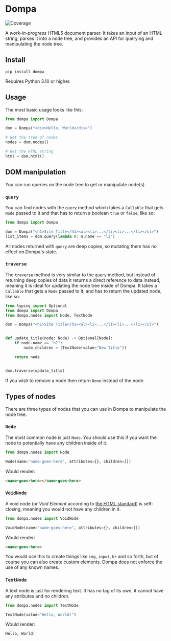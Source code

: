 # Dompa

![Coverage](https://raw.githubusercontent.com/askonomm/dompa/refs/heads/master/coverage-badge.svg)

A _work-in-progress_ HTML5 document parser. It takes an input of an HTML string, parses it into a node tree,
and provides an API for querying and manipulating the node tree.

## Install

```shell
pip install dompa
```

Requires Python 3.10 or higher.

## Usage

The most basic usage looks like this:

```python
from dompa import Dompa

dom = Dompa("<div>Hello, World</div>")

# Get the tree of nodes
nodes = dom.nodes()

# Get the HTML string
html = dom.html()
```

## DOM manipulation

You can run queries on the node tree to get or manipulate node(s).

### `query`

You can find nodes with the `query` method which takes a `Callable` that gets `Node` passed to it and that has to return
a boolean `true` or `false`, like so:

```python
from dompa import Dompa

dom = Dompa("<h1>Site Title</h1><ul><li>...</li><li>...</li></ul>")
list_items = dom.query(lambda n: n.name == "li")
```

All nodes returned with `query` are deep copies, so mutating them has no effect on Dompa's state.

### `traverse`

The `traverse` method is very similar to the `query` method, but instead of returning deep copies of data it returns a
direct reference to data instead, meaning it is ideal for updating the node tree inside of Dompa. It takes a `Callable`
that gets a `Node` passed to it, and has to
return the updated node, like so:

```python
from typing import Optional
from dompa import Dompa
from dompa.nodes import Node, TextNode

dom = Dompa("<h1>Site Title</h1><ul><li>...</li><li>...</li></ul>")


def update_title(node: Node) -> Optional[Node]:
    if node.name == "h1":
        node.children = [TextNode(value="New Title")]

    return node


dom.traverse(update_title)
```

If you wish to remove a node then return `None` instead of the node.

## Types of nodes

There are three types of nodes that you can use in Dompa to manipulate the node tree.

### `Node`

The most common node is just `Node`. You should use this if you want the node to potentially have any children inside of
it.

```python
from dompa.nodes import Node

Node(name="name-goes-here", attributes={}, children=[])
```

Would render:

```html
<name-goes-here></name-goes-here>
```

### `VoidNode`

A void node (or _Void Element_ according
to [the HTML standard](https://html.spec.whatwg.org/multipage/syntax.html#void-elements)) is self-closing, meaning you
would not have any children in it.

```python
from dompa.nodes import VoidNode

VoidNode(name="name-goes-here", attributes={}, children=[])
```

Would render:

```html
<name-goes-here>
```

You would use this to create things like `img`, `input`, `br` and so forth, but of course you can also create custom
elements. Dompa does not enforce the use of any known names.

### `TextNode`

A text node is just for rendering text. It has no tag of its own, it cannot have any attributes and no children.

```python
from dompa.nodes import TextNode

TextNode(value="Hello, World!")
```

Would render:

```html
Hello, World!
```
